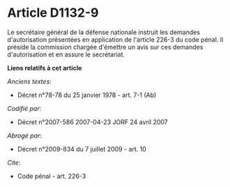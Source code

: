 # Article D1132-9

Le secrétaire général de la défense nationale instruit les demandes d'autorisation présentées en application de l'article
226-3 du code pénal. Il préside la commission chargée d'émettre un avis sur ces demandes d'autorisation et en assure le
secrétariat.

**Liens relatifs à cet article**

_Anciens textes_:

  - Décret n°78-78 du 25 janvier 1978 - art. 7-1 (Ab)

_Codifié par_:

  - Décret n°2007-586 2007-04-23 JORF 24 avril 2007

_Abrogé par_:

  - Décret n°2009-834 du 7 juillet 2009 - art. 10

_Cite_:

  - Code pénal - art. 226-3
